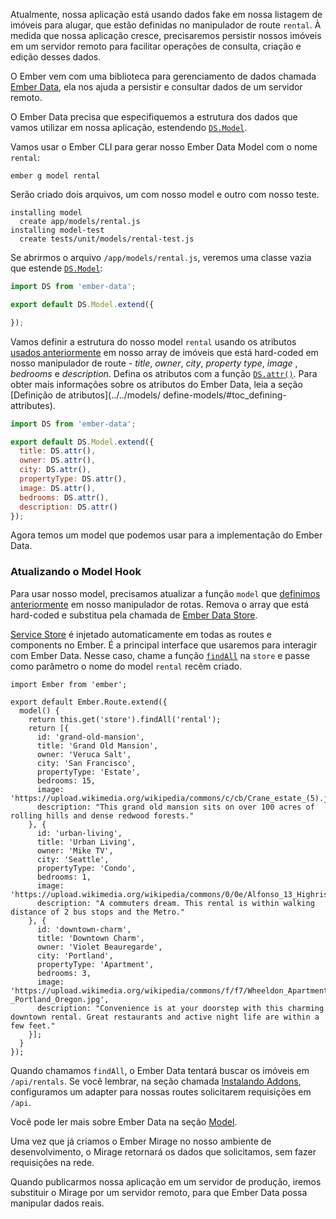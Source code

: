 Atualmente, nossa aplicação está usando dados fake em nossa listagem de imóveis para alugar, que estão definidas no manipulador de route `rental`.
À medida que nossa aplicação cresce, precisaremos persistir nossos imóveis em um servidor remoto para facilitar operações de consulta, criação e edição desses dados.

O Ember vem com uma biblioteca para gerenciamento de dados chamada [Ember Data](https://github.com/emberjs/data), ela nos ajuda a persistir e consultar dados de um servidor remoto.

O Ember Data precisa que especifiquemos a estrutura dos dados que vamos utilizar em nossa aplicação, estendendo [`DS.Model`](http://emberjs.com/api/data/classes/DS.Model.html).

Vamos usar o Ember CLI para gerar nosso Ember Data Model com o nome `rental`:

```shell
ember g model rental
```
Serão criado dois arquivos, um com nosso model e outro com nosso teste.

```shell
installing model
  create app/models/rental.js
installing model-test
  create tests/unit/models/rental-test.js
```
Se abrirmos o arquivo `/app/models/rental.js`, veremos uma classe vazia que estende [`DS.Model`](http://emberjs.com/api/data/classes/DS.Model.html):

```app/models/rental.js
import DS from 'ember-data';

export default DS.Model.extend({

});
```

Vamos definir a estrutura do nosso model `rental` usando os atributos [usados anteriormente](../model-hook/) em nosso array de imóveis que está hard-coded em nosso manipulador de route - _title_, _owner_, _city_, _property type_, _image_ , _bedrooms_ e _description_.
Defina os atributos com a função [`DS.attr()`](http://emberjs.com/api/data/classes/DS.html#method_attr).
Para obter mais informações sobre os atributos do Ember Data, leia a seção [Definição de atributos](../../models/ define-models/#toc_defining-attributes).


```app/models/rental.js
import DS from 'ember-data';

export default DS.Model.extend({
  title: DS.attr(),
  owner: DS.attr(),
  city: DS.attr(),
  propertyType: DS.attr(),
  image: DS.attr(),
  bedrooms: DS.attr(),
  description: DS.attr()
});
```
Agora temos um model que podemos usar para a implementação do Ember Data.

### Atualizando o Model Hook

Para usar nosso model, precisamos atualizar a função `model` que [definimos anteriormente](../model-hook/) em nosso manipulador de rotas.
Remova o array que está hard-coded e substitua pela chamada de [Ember Data Store](../../models/#toc_the-store-and-a-single-source-of-truth).

[Service Store](http://emberjs.com/api/data/classes/DS.Store.html) é injetado automaticamente em todas as routes e components no Ember. É a principal interface que usaremos para interagir com Ember Data.
Nesse caso, chame a função [`findAll`](http://emberjs.com/api/data/classes/DS.Store.html#method_findAll) na `store` e passe como parâmetro o nome do model `rental` recêm criado.


```app/routes/rentals.js{+5,-6,-7,-8,-9,-10,-11,-12,-13,-14,-15,-16,-17,-18,-19,-20,-21,-22,-23,-24,-25,-26,-27,-28,-29,-30,-31,-32,-33}
import Ember from 'ember';

export default Ember.Route.extend({
  model() {
    return this.get('store').findAll('rental');
    return [{
      id: 'grand-old-mansion',
      title: 'Grand Old Mansion',
      owner: 'Veruca Salt',
      city: 'San Francisco',
      propertyType: 'Estate',
      bedrooms: 15,
      image: 'https://upload.wikimedia.org/wikipedia/commons/c/cb/Crane_estate_(5).jpg',
      description: "This grand old mansion sits on over 100 acres of rolling hills and dense redwood forests."
    }, {
      id: 'urban-living',
      title: 'Urban Living',
      owner: 'Mike TV',
      city: 'Seattle',
      propertyType: 'Condo',
      bedrooms: 1,
      image: 'https://upload.wikimedia.org/wikipedia/commons/0/0e/Alfonso_13_Highrise_Tegucigalpa.jpg',
      description: "A commuters dream. This rental is within walking distance of 2 bus stops and the Metro."
    }, {
      id: 'downtown-charm',
      title: 'Downtown Charm',
      owner: 'Violet Beauregarde',
      city: 'Portland',
      propertyType: 'Apartment',
      bedrooms: 3,
      image: 'https://upload.wikimedia.org/wikipedia/commons/f/f7/Wheeldon_Apartment_Building_-_Portland_Oregon.jpg',
      description: "Convenience is at your doorstep with this charming downtown rental. Great restaurants and active night life are within a few feet."
    }];
  }
});
```

Quando chamamos `findAll`, o Ember Data tentará buscar os imóveis em `/api/rentals`.
Se você lembrar, na seção chamada [Instalando Addons](../installing-addons/), configuramos um adapter para nossas routes solicitarem requisições em `/api`.

Você pode ler mais sobre Ember Data na seção [Model](../../models/).

Uma vez que já criamos o Ember Mirage no nosso ambiente de desenvolvimento, o Mirage retornará os dados que solicitamos, sem fazer requisições na rede.

Quando publicarmos nossa aplicação em um servidor de produção, iremos substituir o Mirage por um servidor remoto, para que Ember Data possa manipular dados reais.
